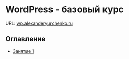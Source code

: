 # WordPress - базовый курс #

URL: [wp.alexanderyurchenko.ru](https://wp.alexanderyurchenko.ru/)

## Оглавление ##
* [Занятие 1](...)